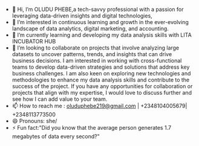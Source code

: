 - 👋 Hi, I’m OLUDU PHEBE,a tech-savvy professional with a passion for leveraging data-driven insights and digital technologies,
- 👀 I’m interested in continuous learning and growth in the ever-evolving landscape of data analytics, digital marketing, and accounting.
- 🌱 I’m currently learning and developing my data analysis skills with LITA INCUBATOR HUB
- 💞️ I’m looking to collaborate on projects that involve analyzing large datasets to uncover patterns, trends, and insights that can drive business decisions. I am interested in working with cross-functional teams to develop data-driven strategies and solutions that address key business challenges. I am also keen on exploring new technologies and methodologies to enhance my data analysis skills and contribute to the success of the project. If you have any opportunities for collaboration or projects that align with my expertise, I would love to discuss further and see how I can add value to your team.
- 📫 How to reach me : oluduphebe219@gmail.com | +2348104005679| +2348113773500
- 😄 Pronouns: she/
- ⚡ Fun fact:"Did you know that the average person generates 1.7 megabytes of data every second?"  

<!---
OLUDU-PHEBE/OLUDU-PHEBE is a ✨ special ✨ repository because its `README.md` (this file) appears on your GitHub profile.
You can click the Preview link to take a look at your changes.
--->
